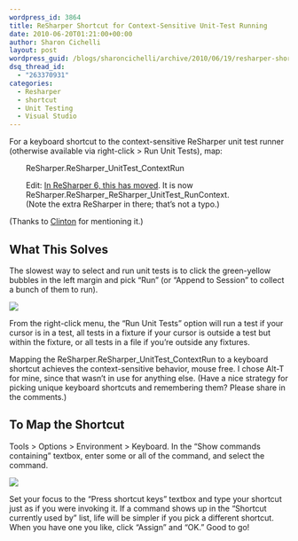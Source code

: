 ```yaml
---
wordpress_id: 3864
title: ReSharper Shortcut for Context-Sensitive Unit-Test Running
date: 2010-06-20T01:21:00+00:00
author: Sharon Cichelli
layout: post
wordpress_guid: /blogs/sharoncichelli/archive/2010/06/19/resharper-shortcut-for-context-sensitive-unit-test-running.aspx
dsq_thread_id:
  - "263370931"
categories:
  - Resharper
  - shortcut
  - Unit Testing
  - Visual Studio
---
```

For a keyboard shortcut to the context-sensitive ReSharper unit test runner (otherwise available via right-click > Run Unit Tests), map:

<p style="padding-left: 30px">
  ReSharper.ReSharper_UnitTest_ContextRun
</p>

<p style="padding-left: 30px">
  Edit: <a href="http://blogs.jetbrains.com/dotnet/2011/06/resharper-60-release-candidate/#comment-331090">In ReSharper 6, this has moved</a>. It is now<br /> ReSharper.ReSharper_ReSharper_UnitTest_RunContext.<br />(Note the extra ReSharper in there; that&#8217;s not a typo.)
</p>

(Thanks to [Clinton](http://handcraftsman.wordpress.com/) for mentioning it.)

## What This Solves

The slowest way to select and run unit tests is to click the green-yellow bubbles in the left margin and pick &#8220;Run&#8221; (or &#8220;Append to Session&#8221; to collect a bunch of them to run).

![](//lostechies.com/sharoncichelli/files/2011/03/ResharperTestRunner.png)

From the right-click menu, the &#8220;Run Unit Tests&#8221; option will run a test if your cursor is in a test, all tests in a fixture if your cursor is outside a test but within the fixture, or all tests in a file if you&#8217;re outside any fixtures.

Mapping the ReSharper.ReSharper\_UnitTest\_ContextRun to a keyboard shortcut achieves the context-sensitive behavior, mouse free. I chose Alt-T for mine, since that wasn&#8217;t in use for anything else. (Have a nice strategy for picking unique keyboard shortcuts and remembering them? Please share in the comments.)

## To Map the Shortcut

Tools > Options > Environment > Keyboard. In the &#8220;Show commands containing&#8221; textbox, enter some or all of the command, and select the command.

![](//lostechies.com/sharoncichelli/files/2011/03/MapResharperShortcut.png)

Set your focus to the &#8220;Press shortcut keys&#8221; textbox and type your shortcut just as if you were invoking it. If a command shows up in the &#8220;Shortcut currently used by&#8221; list, life will be simpler if you pick a different shortcut. When you have one you like, click &#8220;Assign&#8221; and &#8220;OK.&#8221; Good to go!